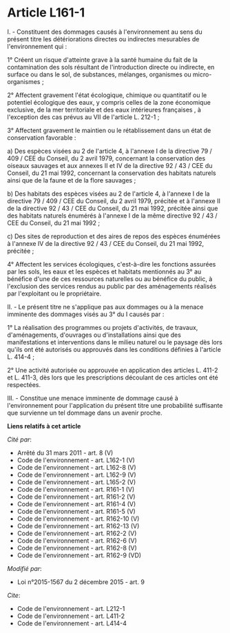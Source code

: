 # Article L161-1

I. - Constituent des dommages causés à l'environnement au sens du présent titre les détériorations directes ou indirectes
mesurables de l'environnement qui : 

1° Créent un risque d'atteinte grave à la santé humaine du fait de la contamination des sols résultant de l'introduction
directe ou indirecte, en surface ou dans le sol, de substances, mélanges, organismes ou micro-organismes ; 

2° Affectent gravement l'état écologique, chimique ou quantitatif ou le potentiel écologique des eaux, y compris celles de la
zone économique exclusive, de la mer territoriale et des eaux intérieures françaises , à l'exception des cas prévus au VII de
l'article L. 212-1 ; 

3° Affectent gravement le maintien ou le rétablissement dans un état de conservation favorable : 

a) Des espèces visées au 2 de l'article 4, à l'annexe I de la directive 79 / 409 / CEE du Conseil, du 2 avril 1979,
concernant la conservation des oiseaux sauvages et aux annexes II et IV de la directive 92 / 43 / CEE du Conseil, du 21 mai
1992, concernant la conservation des habitats naturels ainsi que de la faune et de la flore sauvages ; 

b) Des habitats des espèces visées au 2 de l'article 4, à l'annexe I de la directive 79 / 409 / CEE du Conseil, du 2 avril
1979, précitée et à l'annexe II de la directive 92 / 43 / CEE du Conseil, du 21 mai 1992, précitée ainsi que des habitats
naturels énumérés à l'annexe I de la même directive 92 / 43 / CEE du Conseil, du 21 mai 1992 ; 

c) Des sites de reproduction et des aires de repos des espèces énumérées à l'annexe IV de la directive 92 / 43 / CEE du
Conseil, du 21 mai 1992, précitée ; 

4° Affectent les services écologiques, c'est-à-dire les fonctions assurées par les sols, les eaux et les espèces et habitats
mentionnés au 3° au bénéfice d'une de ces ressources naturelles ou au bénéfice du public, à l'exclusion des services rendus
au public par des aménagements réalisés par l'exploitant ou le propriétaire. 

II. - Le présent titre ne s'applique pas aux dommages ou à la menace imminente des dommages visés au 3° du I causés par : 

1° La réalisation des programmes ou projets d'activités, de travaux, d'aménagements, d'ouvrages ou d'installations ainsi que
des manifestations et interventions dans le milieu naturel ou le paysage dès lors qu'ils ont été autorisés ou approuvés dans
les conditions définies à l'article L. 414-4 ; 

2° Une activité autorisée ou approuvée en application des articles L. 411-2 et L. 411-3, dès lors que les prescriptions
découlant de ces articles ont été respectées. 

III. - Constitue une menace imminente de dommage causé à l'environnement pour l'application du présent titre une probabilité
suffisante que survienne un tel dommage dans un avenir proche.

**Liens relatifs à cet article**

_Cité par_:

  - Arrêté du 31 mars 2011 - art. 8 (V)
  - Code de l'environnement - art. L162-1 (V)
  - Code de l'environnement - art. L162-8 (V)
  - Code de l'environnement - art. L162-9 (V)
  - Code de l'environnement - art. L165-2 (V)
  - Code de l'environnement - art. R161-1 (V)
  - Code de l'environnement - art. R161-2 (V)
  - Code de l'environnement - art. R161-4 (V)
  - Code de l'environnement - art. R161-5 (V)
  - Code de l'environnement - art. R162-10 (V)
  - Code de l'environnement - art. R162-13 (V)
  - Code de l'environnement - art. R162-2 (V)
  - Code de l'environnement - art. R162-6 (V)
  - Code de l'environnement - art. R162-8 (V)
  - Code de l'environnement - art. R162-9 (VD)

_Modifié par_:

  - Loi n°2015-1567 du 2 décembre 2015 - art. 9

_Cite_:

  - Code de l'environnement - art. L212-1
  - Code de l'environnement - art. L411-2
  - Code de l'environnement - art. L414-4
